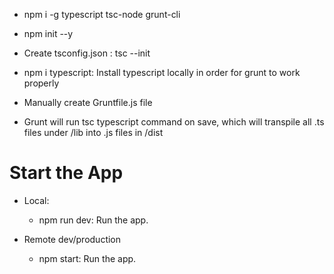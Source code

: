 * npm i -g typescript tsc-node grunt-cli
* npm init --y

* Create tsconfig.json : tsc --init
* npm i typescript: Install typescript locally in order for grunt to work properly
* Manually create Gruntfile.js file
* Grunt will run tsc typescript command on save, which will transpile all .ts files under /lib into .js files in /dist

# Start the App

* Local:
    - npm run dev: Run the app.

* Remote dev/production
    - npm start: Run the app.